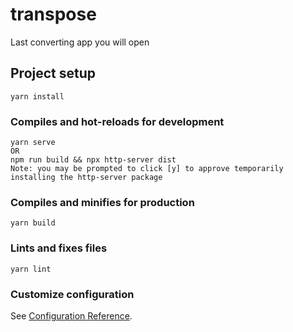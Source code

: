 # transpose
Last converting app you will open

## Project setup
```
yarn install
```

### Compiles and hot-reloads for development
```
yarn serve
OR
npm run build && npx http-server dist
Note: you may be prompted to click [y] to approve temporarily installing the http-server package
```

### Compiles and minifies for production
```
yarn build
```

### Lints and fixes files
```
yarn lint
```

### Customize configuration
See [Configuration Reference](https://cli.vuejs.org/config/).

